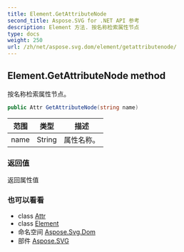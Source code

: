 ```yaml
---
title: Element.GetAttributeNode
second_title: Aspose.SVG for .NET API 参考
description: Element 方法. 按名称检索属性节点
type: docs
weight: 250
url: /zh/net/aspose.svg.dom/element/getattributenode/
---
```

## Element.GetAttributeNode method

按名称检索属性节点。

```csharp
public Attr GetAttributeNode(string name)
```

| 范围 | 类型 | 描述 |
| --- | --- | --- |
| name | String | 属性名称。 |

### 返回值

返回属性值

### 也可以看看

* class [Attr](../../attr/)
* class [Element](../)
* 命名空间 [Aspose.Svg.Dom](../../element/)
* 部件 [Aspose.SVG](../../../)


